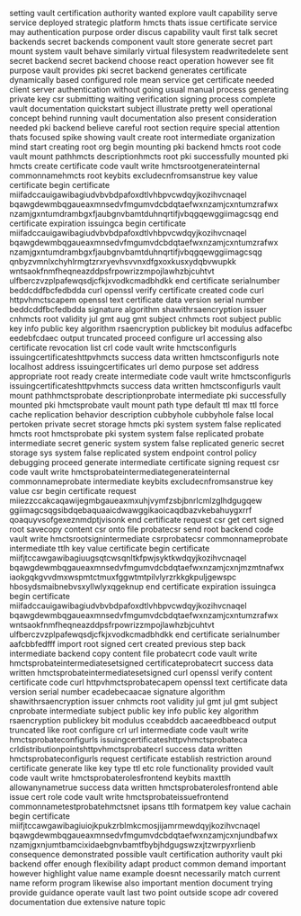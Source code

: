 setting vault certification authority wanted explore vault capability serve service deployed strategic platform hmcts thats issue certificate service may authentication purpose order discus capability vault first talk secret backends secret backends component vault store generate secret part mount system vault behave similarly virtual filesystem readwritedelete sent secret backend secret backend choose react operation however see fit purpose vault provides pki secret backend generates certificate dynamically based configured role mean service get certificate needed client server authentication without going usual manual process generating private key csr submitting waiting verification signing process complete vault documentation quickstart subject illustrate pretty well operational concept behind running vault documentation also present consideration needed pki backend believe careful root section require special attention thats focused spike showing vault create root intermediate organization mind start creating root org begin mounting pki backend hmcts root code vault mount pathhmcts descriptionhmcts root pki successfully mounted pki hmcts create certificate code vault write hmctsrootgenerateinternal commonnamehmcts root keybits excludecnfromsanstrue key value certificate begin certificate miifadccauigawibagiudvbvbdpafoxdtlvhbpvcwdqyjkozihvcnaqel bqawgdewmbqgaueaxmnsedvfmgumvdcbdqtaefwxnzamjcxntumzrafwx nzamjgxntumdrambgxfjaubgnvbamtduhnqrtifjvbqgqewggiimagcsqg end certificate expiration issuingca begin certificate miifadccauigawibagiudvbvbdpafoxdtlvhbpvcwdqyjkozihvcnaqel bqawgdewmbqgaueaxmnsedvfmgumvdcbdqtaefwxnzamjcxntumzrafwx nzamjgxntumdrambgxfjaubgnvbamtduhnqrtifjvbqgqewggiimagcsqg qnbyzvmnlxchyhlrmgtzrxryevhsvvnxdfgxoxkusxydqbvwupkk wntsaokfnmfheqneazddpsfrpowrizzmpojlawhzbjcuhtvt ulfberczvzplpafewqsdjcfkjxvodkcmadbhdkk end certificate serialnumber beddcddfbcfedbdda curl openssl verify certificate created code curl httpvhmctscapem openssl text certificate data version serial number beddcddfbcfedbdda signature algorithm shawithrsaencryption issuer cnhmcts root validity jul gmt aug gmt subject cnhmcts root subject public key info public key algorithm rsaencryption publickey bit modulus adfacefbc eedebfcdaec output truncated proceed configure url accessing also certificate revocation list crl code vault write hmctsconfigurls issuingcertificateshttpvhmcts success data written hmctsconfigurls note localhost address issuingcertificates url demo purpose set address appropriate root ready create intermediate code vault write hmctsconfigurls issuingcertificateshttpvhmcts success data written hmctsconfigurls vault mount pathhmctsprobate descriptionprobate intermediate pki successfully mounted pki hmctsprobate vault mount path type default ttl max ttl force cache replication behavior description cubbyhole cubbyhole false local pertoken private secret storage hmcts pki system system false replicated hmcts root hmctsprobate pki system system false replicated probate intermediate secret generic system system false replicated generic secret storage sys system false replicated system endpoint control policy debugging proceed generate intermediate certificate signing request csr code vault write hmctsprobateintermediategenerateinternal commonnameprobate intermediate keybits excludecnfromsanstrue key value csr begin certificate request miiezzccakcaqawijegmbgaueaxmxuhjvymfzsbjbnrlcmlzglhdgugqew ggiimagcsqgsibdqebaquaaicdwawggikaoicaqdbazvkebahuygxrrf qoaquyvsofgexeznmdptjvisonk end certificate request csr get cert signed root savecopy content csr onto file probatecsr send root backend code vault write hmctsrootsignintermediate csrprobatecsr commonnameprobate intermediate ttlh key value certificate begin certificate miifjtccawgawibagiuugsqtcwsqnltkfpwjsyktkwdqyjkozihvcnaqel bqawgdewmbqgaueaxmnsedvfmgumvdcbdqtaefwxnzamjcxnjmzmtnafwx iaokgqkgvvdmxwspmtctmuxfggwtmtpilvlyrzrkkgkpuljgewspc hbosydsmaibnebvsxyllwlyxqgeknup end certificate expiration issuingca begin certificate miifadccauigawibagiudvbvbdpafoxdtlvhbpvcwdqyjkozihvcnaqel bqawgdewmbqgaueaxmnsedvfmgumvdcbdqtaefwxnzamjcxntumzrafwx wntsaokfnmfheqneazddpsfrpowrizzmpojlawhzbjcuhtvt ulfberczvzplpafewqsdjcfkjxvodkcmadbhdkk end certificate serialnumber aafcbbfedfff import root signed cert created previous step back intermediate backend copy content file probatecrt code vault write hmctsprobateintermediatesetsigned certificateprobatecrt success data written hmctsprobateintermediatesetsigned curl openssl verify content certificate code curl httpvhmctsprobatecapem openssl text certificate data version serial number ecadebecaacae signature algorithm shawithrsaencryption issuer cnhmcts root validity jul gmt jul gmt subject cnprobate intermediate subject public key info public key algorithm rsaencryption publickey bit modulus cceabddcb aacaeedbbeacd output truncated like root configure crl url intermediate code vault write hmctsprobateconfigurls issuingcertificateshttpvhmctsprobateca crldistributionpointshttpvhmctsprobatecrl success data written hmctsprobateconfigurls request certificate establish restriction around certificate generate like key type ttl etc role functionality provided vault code vault write hmctsprobaterolesfrontend keybits maxttlh allowanynametrue success data written hmctsprobaterolesfrontend able issue cert role code vault write hmctsprobateissuefrontend commonnametestprobatehmctsnet ipsans ttlh formatpem key value cachain begin certificate miifjtccawgawibagiuiojkpukzrblmkcmosjijamrmewdqyjkozihvcnaqel bqawgdewmbqgaueaxmnsedvfmgumvdcbdqtaefwxnzamjcxnjundbafwx nzamjgxnjumtbamcixidaebgnvbamtfbybjhdgugswzxjtzwrpyxrlienb consequence demonstrated possible vault certification authority vault pki backend offer enough flexibility adapt product common demand important however highlight value name example doesnt necessarily match current name reform program likewise also important mention document trying provide guidance operate vault last two point outside scope adr covered documentation due extensive nature topic